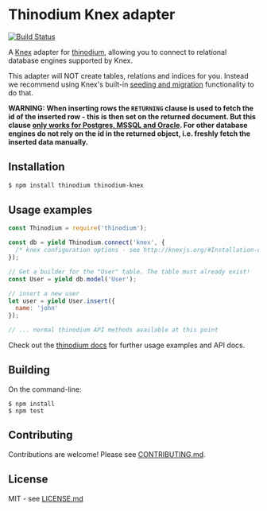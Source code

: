 # Thinodium Knex adapter

[![Build Status](https://travis-ci.org/hiddentao/thinodium-knex.svg?branch=master)](http://travis-ci.org/hiddentao/thinodium-knex)

A [Knex](http://knexjs.org/) adapter for [thinodium](https://github.com/hiddentao/thinodium), allowing
you to connect to relational database engines supported by Knex.

This adapter will NOT create tables, relations and indices for you. Instead we
recommend using Knex's built-in [seeding and migration](http://knexjs.org/#Migrations)
functionality to do that.

**WARNING: When inserting rows the `RETURNING` clause is used to fetch the id
of the inserted row - this is then set on the returned document. But this clause
[only works for Postgres, MSSQL and Oracle](http://knexjs.org/#Builder-returning).
For other database engines do not
rely on the id in the returned object, i.e. freshly fetch the inserted data
manually.**

## Installation

```bash
$ npm install thinodium thinodium-knex
```

## Usage examples

```js
const Thinodium = require('thinodium');

const db = yield Thinodium.connect('knex', {
  /* knex configuration options - see http://knexjs.org/#Installation-client */
});

// Get a builder for the "User" table. The table must already exist!
const User = yield db.model('User');

// insert a new user
let user = yield User.insert({
  name: 'john'
});

// ... normal thinodium API methods available at this point
```

Check out the [thinodium docs](https://hiddentao.github.io/thinodium) for further usage examples and API docs.

## Building

On the command-line:

    $ npm install
    $ npm test

## Contributing

Contributions are welcome! Please see [CONTRIBUTING.md](https://github.com/hiddentao/thinodium-knex/blob/master/CONTRIBUTING.md).

## License

MIT - see [LICENSE.md](https://github.com/hiddentao/thinodium-knex/blob/master/LICENSE.md)
